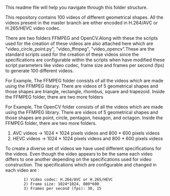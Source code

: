 This readme file will help you navigate through this folder structure.

This repository contains 100 videos of different geometrical shapes.
All the videos present in the master branch are either encoded in H.264/AVC or H.265/HEVC video codec.

There are two folders FFMPEG and OpenCV.Along with these the scripts used for the creation of these videos are also attached here which are "video_circle_point.py", "video_ffmpeg", "video_opencv".These are the standard scripts used for the creation of these videos since the specifications are configurable within the scripts when have modified these script parameters like video codec, frame size and frames per second (fps) to generate 100 different videos.

For Example, The FFMPEG folder consists of all the videos which are made using the FFMPEG library. There are videos of 5 geometrical shapes and those shapes are triangle, rectangle, rhombus, square and trapezoid. Inside the FFMPEG folder, there are two more folders

For Example, The OpenCV folder consists of all the videos which are made using the FFMPEG library. There are videos of 5 geometrical shapes and those shapes are point, circle, pentagon, hexagon, and octagon. Inside the FFMPEG folder, there are two more folders.

1) AVC videos -> 1024 * 1024 pixels videos and 800 * 600 pixels videos
2) HEVC videos -> 1024 * 1024 pixels videos and 800 * 600 pixels videos

To create a diverse set of videos we have used different specifications for the videos. Even though the video appears to be the same each video differs to one another depending on the specifications used for video construction. The specifications which are configurable and changed in each video are :

            1) Video codec: H.264/AVC or H.265/HEVC
            2) Frame size: 1024*1024, 800*600
            3) Frames per second (fps): 30, 15




